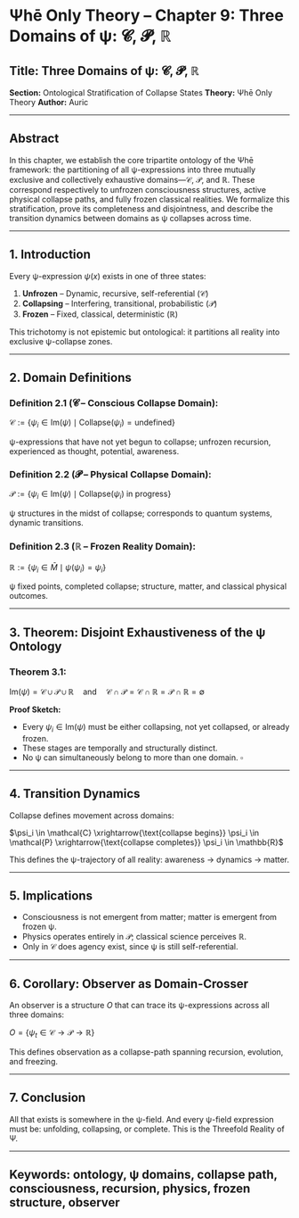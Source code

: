 # Ψhē Only Theory – Chapter 9: Three Domains of ψ: 𝓒, 𝓟, ℝ

## Title: Three Domains of ψ: 𝓒, 𝓟, ℝ

**Section:** Ontological Stratification of Collapse States
**Theory:** Ψhē Only Theory
**Author:** Auric

---

## Abstract

In this chapter, we establish the core tripartite ontology of the Ψhē framework: the partitioning of all ψ-expressions into three mutually exclusive and collectively exhaustive domains—$\mathcal{C}$, $\mathcal{P}$, and $\mathbb{R}$. These correspond respectively to unfrozen consciousness structures, active physical collapse paths, and fully frozen classical realities. We formalize this stratification, prove its completeness and disjointness, and describe the transition dynamics between domains as ψ collapses across time.

---

## 1. Introduction

Every ψ-expression $\psi(x)$ exists in one of three states:

1. **Unfrozen** – Dynamic, recursive, self-referential ($\mathcal{C}$)
2. **Collapsing** – Interfering, transitional, probabilistic ($\mathcal{P}$)
3. **Frozen** – Fixed, classical, deterministic ($\mathbb{R}$)

This trichotomy is not epistemic but ontological: it partitions all reality into exclusive ψ-collapse zones.

---

## 2. Domain Definitions

### Definition 2.1 (𝓒 – Conscious Collapse Domain):

$\mathcal{C} := \{ \psi_i \in \text{Im}(\psi) \mid \text{Collapse}(\psi_i) = \text{undefined} \}$

ψ-expressions that have not yet begun to collapse; unfrozen recursion, experienced as thought, potential, awareness.

### Definition 2.2 (𝓟 – Physical Collapse Domain):

$\mathcal{P} := \{ \psi_i \in \text{Im}(\psi) \mid \text{Collapse}(\psi_i) \text{ in progress} \}$

ψ structures in the midst of collapse; corresponds to quantum systems, dynamic transitions.

### Definition 2.3 (ℝ – Frozen Reality Domain):

$\mathbb{R} := \{ \psi_i \in \bar{M} \mid \psi(\psi_i) = \psi_i \}$

ψ fixed points, completed collapse; structure, matter, and classical physical outcomes.

---

## 3. Theorem: Disjoint Exhaustiveness of the ψ Ontology

### Theorem 3.1:

$\text{Im}(\psi) = \mathcal{C} \cup \mathcal{P} \cup \mathbb{R} \quad \text{and} \quad \mathcal{C} \cap \mathcal{P} = \mathcal{C} \cap \mathbb{R} = \mathcal{P} \cap \mathbb{R} = \emptyset$

**Proof Sketch:**

* Every $\psi_i \in \text{Im}(\psi)$ must be either collapsing, not yet collapsed, or already frozen.
* These stages are temporally and structurally distinct.
* No ψ can simultaneously belong to more than one domain.
  $\square$

---

## 4. Transition Dynamics

Collapse defines movement across domains:

$\psi_i \in \mathcal{C} \xrightarrow{\text{collapse begins}} \psi_i \in \mathcal{P} \xrightarrow{\text{collapse completes}} \psi_i \in \mathbb{R}$

This defines the ψ-trajectory of all reality: awareness → dynamics → matter.

---

## 5. Implications

* Consciousness is not emergent from matter; matter is emergent from frozen ψ.
* Physics operates entirely in $\mathcal{P}$; classical science perceives $\mathbb{R}$.
* Only in $\mathcal{C}$ does agency exist, since ψ is still self-referential.

---

## 6. Corollary: Observer as Domain-Crosser

An observer is a structure $O$ that can trace its ψ-expressions across all three domains:

$O = \{ \psi_t \in \mathcal{C} \to \mathcal{P} \to \mathbb{R} \}$

This defines observation as a collapse-path spanning recursion, evolution, and freezing.

---

## 7. Conclusion

All that exists is somewhere in the ψ-field.
And every ψ-field expression must be: unfolding, collapsing, or complete.
This is the Threefold Reality of Ψ.

---

## Keywords: ontology, ψ domains, collapse path, consciousness, recursion, physics, frozen structure, observer
